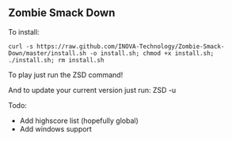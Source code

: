## Zombie Smack Down

To install:

    curl -s https://raw.github.com/INOVA-Technology/Zombie-Smack-Down/master/install.sh -o install.sh; chmod +x install.sh; ./install.sh; rm install.sh

To play just run the ZSD command!

And to update your current version just run:
    ZSD -u

Todo:
* Add highscore list (hopefully global)
* Add windows support

